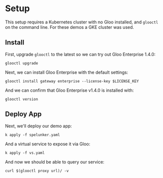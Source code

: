 # Setup

This setup requires a Kubernetes cluster with no Gloo installed, and `glooctl` on the command line. For these 
demos a GKE cluster was used. 

## Install

First, upgrade `glooctl` to the latest so we can try out Gloo Enterprise 1.4.0:

`glooctl upgrade`

Next, we can install Gloo Enterprise with the default settings:

`glooctl install gateway enterprise --license-key $LICENSE_KEY`

And we can confirm that Gloo Enterprise v1.4.0 is installed with:

`glooctl version`

## Deploy App

Next, we'll deploy our demo app:

`k apply -f spelunker.yaml`

And a virtual service to expose it via Gloo:

`k apply -f vs.yaml`

And now we should be able to query our service:

`curl $(glooctl proxy url)/ -v`




